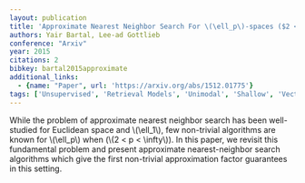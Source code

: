 ```yaml
---
layout: publication
title: 'Approximate Nearest Neighbor Search For \(\ell_p\)-spaces ($2 < P < \infty$) Via Embeddings'
authors: Yair Bartal, Lee-ad Gottlieb
conference: "Arxiv"
year: 2015
citations: 2
bibkey: bartal2015approximate
additional_links:
  - {name: "Paper", url: 'https://arxiv.org/abs/1512.01775'}
tags: ['Unsupervised', 'Retrieval Models', 'Unimodal', 'Shallow', 'Vector Indexing']
---
```

While the problem of approximate nearest neighbor search has been
well-studied for Euclidean space and \\(\ell_1\\), few non-trivial algorithms are
known for \\(\ell_p\\) when (\\(2 < p < \infty\\)). In this paper, we revisit this
fundamental problem and present approximate nearest-neighbor search algorithms
which give the first non-trivial approximation factor guarantees in this
setting.
